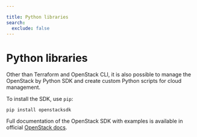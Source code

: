 ```yaml
---

title: Python libraries
search:
  exclude: false
---
```


# Python libraries

Other than Terraform and OpenStack CLI, it is also possible to manage the OpenStack
by Python SDK and create custom Python scripts for cloud management.

To install the SDK, use `pip`:

```
pip install openstacksdk
```

Full documentation of the OpenStack SDK with examples is available in official [OpenStack docs](https://docs.openstack.org/openstacksdk/train/user/index.html).
